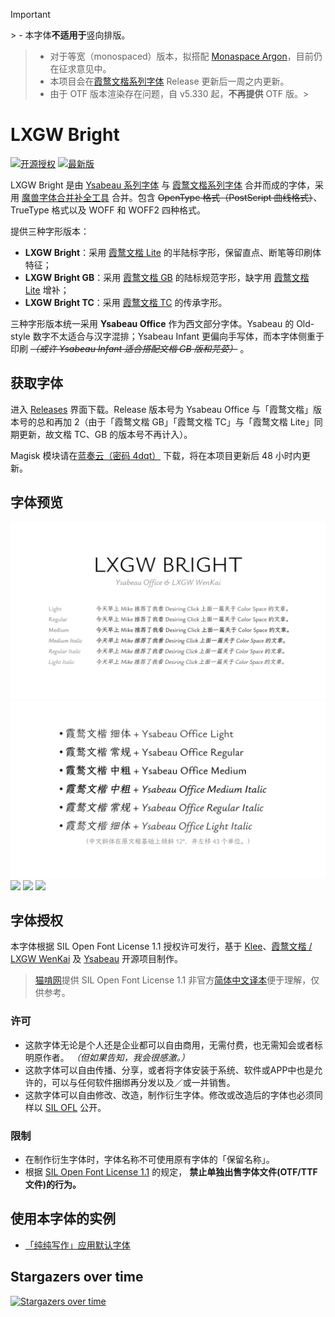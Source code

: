 >[!IMPORTANT]
​> - 本字体**不适用于**竖向排版。
> - 对于等宽（monospaced）版本，拟搭配 [Monaspace Argon](https://github.com/githubnext/monaspace)，目前仍在征求意见中。
> - 本项目会在[霞鹜文楷系列字体](https://github.com/lxgw/LxgwWenKai) Release 更新后一周之内更新。
> - 由于 OTF 版本渲染存在问题，自 v5.330 起，**不再提供** OTF 版。>

# LXGW Bright

[![开源授权](https://img.shields.io/github/license/lxgw/LxgwBright)](https://github.com/lxgw/LxgwBright)
[![最新版](https://img.shields.io/github/release/lxgw/LxgwBright)](https://github.com/lxgw/LxgwBright/releases)

LXGW Bright 是由 [Ysabeau 系列字体](https://github.com/CatharsisFonts/Ysabeau) 与 [霞鹜文楷系列字体](https://github.com/lxgw/LxgwWenKai) 合并而成的字体，采用 [魔兽字体合并补全工具](https://github.com/nowar-fonts/Warcraft-Font-Merger) 合并。包含 ~~OpenType 格式（PostScript 曲线格式）~~、TrueType 格式以及 WOFF 和 WOFF2 四种格式。

提供三种字形版本：

- **LXGW Bright**：采用 [霞鹜文楷 Lite](https://github.com/lxgw/LxgwWenkai-Lite) 的半陆标字形，保留直点、断笔等印刷体特征；
- **LXGW Bright GB**：采用 [霞鹜文楷 GB](https://github.com/lxgw/LxgwWenkaiGB) 的陆标规范字形，缺字用 [霞鹜文楷 Lite](https://github.com/lxgw/LxgwWenkai-Lite) 增补；
- **LXGW Bright TC**：采用 [霞鹜文楷 TC](https://github.com/lxgw/LxgwWenkaiTC) 的传承字形。

三种字形版本统一采用 **Ysabeau Office** 作为西文部分字体。Ysabeau 的 Old-style 数字不太适合与汉字混排；Ysabeau Infant 更偏向手写体，而本字体侧重于印刷 ~~*（或许 Ysabeau Infant 适合搭配文楷 GB 版和芫荽）*~~ 。

## 获取字体

进入 [Releases](https://github.com/lxgw/LxgwBright/releases) 界面下载。Release 版本号为 Ysabeau Office 与「霞鹜文楷」版本号的总和再加 2（由于「霞鹜文楷 GB」「霞鹜文楷 TC」与「霞鹜文楷 Lite」同期更新，故文楷 TC、GB 的版本号不再计入）。

Magisk 模块请在[蓝奏云（密码 4dqt）](https://lxgw.lanzoum.com/b0ct7rg9g) 下载，将在本项目更新后 48 小时内更新。

## 字体预览

![](https://raw.githubusercontent.com/lxgw/LxgwBright/main/images/preview-1.png)
![](https://raw.githubusercontent.com/lxgw/LxgwBright/main/images/preview-2.png)
![](https://raw.githubusercontent.com/lxgw/LxgwBright/main/images/preview-3.png)
![](https://raw.githubusercontent.com/lxgw/LxgwBright/main/images/preview-4.png)
![](https://raw.githubusercontent.com/lxgw/LxgwBright/main/images/preview-5.png)

## 字体授权

本字体根据 SIL Open Font License 1.1 授权许可发行，基于 [Klee](https://github.com/fontworks-fonts/Klee)、[霞鹜文楷 / LXGW WenKai](https://github.com/lxgw/LxgwWenKai) 及 [Ysabeau](https://github.com/CatharsisFonts/Ysabeau) 开源项目制作。

> [猫啃网](https://www.maoken.com/)提供 SIL Open Font License 1.1 非官方[简体中文译本](https://www.maoken.com/ofl)便于理解，仅供参考。

### 许可

- 这款字体无论是个人还是企业都可以自由商用，无需付费，也无需知会或者标明原作者。 *（但如果告知，我会很感激。）*
- 这款字体可以自由传播、分享，或者将字体安装于系统、软件或APP中也是允许的，可以与任何软件捆绑再分发以及／或一并销售。
- 这款字体可以自由修改、改造，制作衍生字体。修改或改造后的字体也必须同样以 [SIL OFL](https://openfontlicense.org) 公开。

### 限制

- 在制作衍生字体时，字体名称不可使用原有字体的「保留名称」。
- 根据 [SIL Open Font License 1.1](https://openfontlicense.org) 的规定， **禁止单独出售字体文件(OTF/TTF文件)的行为。**

## 使用本字体的实例

- [「纯纯写作」应用默认字体](https://a.app.qq.com/o/simple.jsp?pkgname=com.drakeet.purewriter&channel=0002160650432d595942&fromcase=60001)

## Stargazers over time

[![Stargazers over time](https://starchart.cc/lxgw/LxgwBright.svg)](https://starchart.cc/lxgw/LxgwBright)

